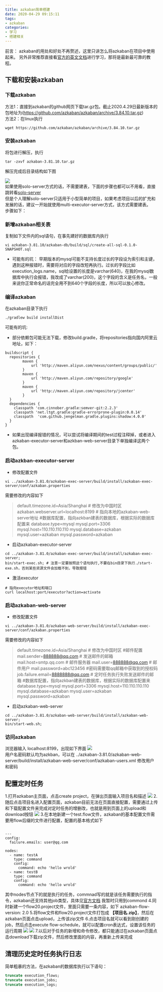 ```yaml
---
title: azkaban简单搭建
date: 2020-04-29 09:15:11
tags:
- azkaban
categories:
- 学习
- 搭建相关
---
```

前言：
azkaban的用处和好处不再赘述，这里只讲怎么将azkaban在项目中使用起来。
另外非常推荐直接看[官方的英文文档](https://azkaban.readthedocs.io/en/latest/)进行学习，那将是最新最可靠的教程。
## 下载和安装azkaban  
### 下载azkaban  
方法1：直接到azkaban的github网页下载tar.gz包。截止2020.4.29日最新版本的包地址为(https://github.com/azkaban/azkaban/archive/3.84.10.tar.gz)  
方法2：在linux执行   
```shell
wget https://github.com/azkaban/azkaban/archive/3.84.10.tar.gz
```
### 安装azkaban  
将包进行解压，执行
```shell
tar -zxvf azkaban-3.81.10.tar.gz
```
解压完成后目录结构如下图  
<!-- more -->
![](1.png)  
如果使用solo-server方式的话，不需要建表，下面的步骤也都可以不用看，直接跳转看[solo-server](https://azkaban.readthedocs.io/en/latest/getStarted.html#getting-started-with-the-solo-server)  
但是个人理解solo-server只适用于小型简单的项目，如果考虑项目以后的扩充和发展的话，建议一开始就使用multi-executor-server方式，该方式需要建表。  
步骤如下：
### 新增azkaban相关表  
复制如下文件内的sql语句，在事先建好的数据库内执行  
```shell
vi azkaban-3.81.10/azkaban-db/build/sql/create-all-sql-0.1.0-SNAPSHOT.sql
```
- 可能有的坑：
早期版本的mysql可能不支持长度过长的字段设为索引和主键，遇到这种报错时，需要将对应的字段改短再执行。过长的字段比如 execution_logs.name，sql给设置的长度是varchar(640)，在我的mysql数据库中执行会报错，我改成了varchar(200)，这个字段的含义是任务名，一般来说你正常命名的话完全用不到640个字段的长度，所以可以放心修改。  
### 编译azkaban  
在azkaban目录下执行  
```
./gradlew build installDist
```
可能有的坑:
- 部分依赖包可能无法下载，修改build.gradle，将repositories指向国内阿里云地址，如下：
```
buildscript {
  repositories {
        maven {
            url 'http://maven.aliyun.com/nexus/content/groups/public/'
        }
        maven {
            url 'http://maven.aliyun.com/repository/google'
        }
        maven {
            url 'http://maven.aliyun.com/repository/jcenter'
        }
  }
  dependencies {
    classpath 'com.cinnober.gradle:semver-git:2.2.3'
    classpath 'net.ltgt.gradle:gradle-errorprone-plugin:0.0.14'
    classpath  'com.github.jengelman.gradle.plugins:shadow:4.0.0'
  }
}
```

- 如果出现编译报错的情况，可以尝试将编译期间的test过程注释掉，或者进入azkaban-executor-server和azkban-web-server目录下单独编译这两个包。  

### 启动azkban-executor-server  
- 修改配置文件 
```
vi ../azkaban-3.81.0/azkaban-exec-server/build/install/azkaban-exec-server/conf/azkaban.properties
```
需要修改的内容如下  
> default.timezone.id=Asia/Shanghai # 修改为中国时区
azkaban.webserver.url=localhost:8199 # 指向本地的azkaban-web-server地址
#数据库配置，指向azkban建表的数据库，根据实际的数据库配置来
database.type=mysql
mysql.port=3306
mysql.host=110.110.110.110
mysql.database=azkaban
mysql.user=azkaban
mysql.password=azkaban  

- 启动azkaban-executor-server  
```shell
cd ../azkaban-3.81.0/azkaban-exec-server/build/install/azkaban-exec-server;
bin/start-exec.sh; # 注意一定要按照这个语句执行,不要在bin目录下执行./start-exe.sh，否则某些资源文件会加载不到，导致报错
```
-  激活executor
```
# 指向executor地址和端口
curl localhost:port/executor?action=activate
```

### 启动azkaban-web-server  
- 修改配置文件
```
vi ../azkaban-3.81.0/azkaban-web-server/build/install/azkaban-exec-server/conf/azkaban.properties
```
需要修改的内容如下  
> default.timezone.id=Asia/Shanghai # 修改为中国时区
#邮件配置
mail.sender=888888@qq.com # 发送邮件的邮箱
mail.host=smtp.qq.com  # 邮件服务器
mail.user=888888@qq.com # 邮件用户
mail.password=abc123456 #密码需要取qq邮箱中获取到的授权码
job.failure.email=8888888@qq.com # 定时任务执行失败发送邮件的邮箱
#数据库配置，指向azkban建表的数据库，根据实际的数据库配置来
database.type=mysql
mysql.port=3306
mysql.host=110.110.110.110
mysql.database=azkaban
mysql.user=azkaban
mysql.password=azkaban

- 启动azkaban-web-server  
```shell
cd ../azkaban-3.81.0/azkaban-web-server/build/install/azkaban-web-server;
bin/start-web.sh;
```
### 访问azkaban  
浏览器输入 localhost:8199，出现如下界面 
![](2.png)  
用户名密码默认均为azkban，可以在 ../azkaban-3.81.0/azkaban-web-server/build/install/azkaban-web-server/conf/azkaban-users.xml 修改用户和密码  

## 配置定时任务  
1.打开azkaban主页面，点击create project，在弹出页面输入项目名和描述
![](3.png)
2.随后点击项目名进入配置页面，azkaban目前无法在页面直接配置，需要通过上传和下载配置文件来完成对定时任务的增删改，也就是用到页面上的upload和download按钮
![](4.png)
3.在本地新建一个test.flow文件，azkaban的基本配置文件需要用flow后缀的文件进行配置，配置的基本格式如下
```properties

---
config:
  failure.emails: user@qq.com

nodes:
  - name: testA
    type: command
    config:
      command: echo 'hello wrold'
  - name: testB
    type: command
    config:
      command: echo 'hello wrold'
```
其中nodes节点下的就是执行的任务，commnad写的就是该任务需要执行的指令，azkaban还支持其他job类型，具体见[官方文档](https://azkaban.readthedocs.io/en/latest/jobTypes.html)
我暂时只用到commond
4.同时新建一个flow20.project文件，里面只需要一条内容，如下
azkaban-flow-version: 2.0
5.将flow文件和flow20.project文件打包成 **【项目名.zip】**，然后在azkaban页面点击upload，上传该zip文件
6.点击项目名就可以看到刚创建的job，然后点击execute flow-schedule，就可以配置cron表达式，设置该任务的运行周期
![](5.png)
![](6.png)
7.以后对于任务的新增和命令修改，都只能通过在azkaban页面点击download下载zip文件，然后修改里面的内容，再重新上传来完成

## 清理历史定时任务执行日志

简单粗暴的方法，在azkaban的数据库执行以下语句：

```sql
truncate execution_flows;
truncate execution_jobs;
truncate execution_logs;
```
      